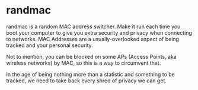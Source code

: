 randmac
=======

randmac is a random MAC address switcher. Make it run each time you boot your computer to give you extra security and privacy when connecting to networks. MAC Addresses are a usually-overlooked aspect of being tracked and your personal security.

Not to mention, you can be blocked on some APs (Access Points, aka wireless networks) by MAC, so this is a way to circumvent that.

In the age of being nothing more than a statistic and something to be tracked, we need to take back every shred of privacy we can get.
